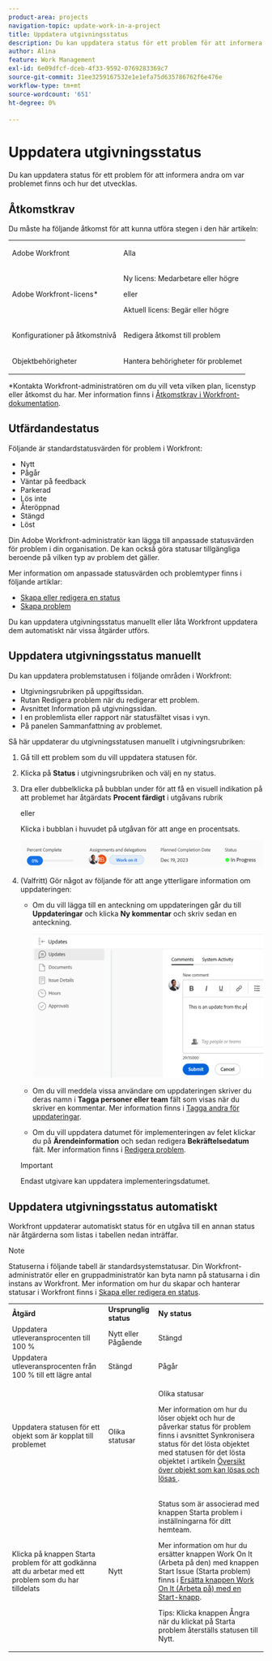 ```yaml
---
product-area: projects
navigation-topic: update-work-in-a-project
title: Uppdatera utgivningsstatus
description: Du kan uppdatera status för ett problem för att informera andra om var problemet finns och hur det utvecklas.
author: Alina
feature: Work Management
exl-id: 6e09dfcf-dceb-4f33-9592-0769283369c7
source-git-commit: 31ee3259167532e1e1efa75d635786762f6e476e
workflow-type: tm+mt
source-wordcount: '651'
ht-degree: 0%

---
```


# Uppdatera utgivningsstatus

<!--Audited: 01/2024-->

Du kan uppdatera status för ett problem för att informera andra om var problemet finns och hur det utvecklas.

## Åtkomstkrav

Du måste ha följande åtkomst för att kunna utföra stegen i den här artikeln:

<table style="table-layout:auto"> 
 <col> 
 <col> 
 <tbody> 
  <tr> 
   <td role="rowheader">Adobe Workfront</td> 
   <td> <p>Alla</p> </td> 
  </tr> 
  <tr> 
   <td role="rowheader">Adobe Workfront-licens*</td> 
   <td> <p>Ny licens: Medarbetare eller högre</p>
   eller
   <p>Aktuell licens: Begär eller högre</p>
   </td> 
  </tr> 
  <tr> 
   <td role="rowheader">Konfigurationer på åtkomstnivå</td> 
   <td> <p>Redigera åtkomst till problem</p> </td> 
  </tr> 
  <tr> 
   <td role="rowheader">Objektbehörigheter</td> 
   <td> <p>Hantera behörigheter för problemet</p> </td> 
  </tr> 
 </tbody> 
</table>

*Kontakta Workfront-administratören om du vill veta vilken plan, licenstyp eller åtkomst du har. Mer information finns i [Åtkomstkrav i Workfront-dokumentation](/help/quicksilver/administration-and-setup/add-users/access-levels-and-object-permissions/access-level-requirements-in-documentation.md).

## Utfärdandestatus

Följande är standardstatusvärden för problem i Workfront:

* Nytt
* Pågår
* Väntar på feedback
* Parkerad
* Lös inte
* Återöppnad
* Stängd
* Löst

Din Adobe Workfront-administratör kan lägga till anpassade statusvärden för problem i din organisation. De kan också göra statusar tillgängliga beroende på vilken typ av problem det gäller.

Mer information om anpassade statusvärden och problemtyper finns i följande artiklar:

* [Skapa eller redigera en status](../../../administration-and-setup/customize-workfront/creating-custom-status-and-priority-labels/create-or-edit-a-status.md)
* [Skapa problem](../../../manage-work/issues/manage-issues/create-issues.md)

Du kan uppdatera utgivningsstatus manuellt eller låta Workfront uppdatera dem automatiskt när vissa åtgärder utförs.

## Uppdatera utgivningsstatus manuellt

Du kan uppdatera problemstatusen i följande områden i Workfront:

* Utgivningsrubriken på uppgiftssidan.
* Rutan Redigera problem när du redigerar ett problem.
* Avsnittet Information på utgivningssidan.
* I en problemlista eller rapport när statusfältet visas i vyn.
* På panelen Sammanfattning av problemet.

Så här uppdaterar du utgivningsstatusen manuellt i utgivningsrubriken:

1. Gå till ett problem som du vill uppdatera statusen för.
1. Klicka på **Status** i utgivningsrubriken och välj en ny status.
1. Dra eller dubbelklicka på bubblan under för att få en visuell indikation på att problemet har åtgärdats **Procent färdigt** i utgåvans rubrik

   eller

   Klicka i bubblan i huvudet på utgåvan för att ange en procentsats.

   ![](assets/nwe-updatetaskpercentinheader-350x54.png)

1. (Valfritt) Gör något av följande för att ange ytterligare information om uppdateringen:

   * Om du vill lägga till en anteckning om uppdateringen går du till **Uppdateringar** och klicka **Ny kommentar** och skriv sedan en anteckning.

     ![](assets/nwe-issue-update-stream-message-box-350x125.png)

   * Om du vill meddela vissa användare om uppdateringen skriver du deras namn i **Tagga personer eller team** fält som visas när du skriver en kommentar. Mer information finns i [Tagga andra för uppdateringar](../../../workfront-basics/updating-work-items-and-viewing-updates/tag-others-on-updates.md).
   * Om du vill uppdatera datumet för implementeringen av felet klickar du på **Ärendeinformation** och sedan redigera **Bekräftelsedatum** fält. Mer information finns i [Redigera problem](/help/quicksilver/manage-work/issues/manage-issues/edit-issues.md).


   >[!IMPORTANT]
   >
   >  Endast utgivare kan uppdatera implementeringsdatumet.



<!--Old instructions, in old commenting: 

When you are updating an issue status, you can also add an explanation about the new status and change other issue information such as the commit date.

1. Go to an issue that you are assigned to for which you want to update the status.
1. Click the **Status** field in the issue header and select a new status.

   ![](assets/nwe-issue-status-expanded-in-header-350x370.png)

1. To provide a visual indication of issue completion, drag or double-click the bubble under **Percent Complete** in the header of the issue.

   Or

   Click inside the bubble in the header of the issue to enter a percentage.

   ![](assets/nwe-updatetaskpercentinheader-350x54.png)

-->

## Uppdatera utgivningsstatus automatiskt

Workfront uppdaterar automatiskt status för en utgåva till en annan status när åtgärderna som listas i tabellen nedan inträffar.

>[!NOTE]
>
>Statuserna i följande tabell är standardsystemstatusar. Din Workfront-administratör eller en gruppadministratör kan byta namn på statusarna i din instans av Workfront. Mer information om hur du skapar och hanterar statusar i Workfront finns i [Skapa eller redigera en status](../../../administration-and-setup/customize-workfront/creating-custom-status-and-priority-labels/create-or-edit-a-status.md).

<table style="table-layout:auto"> 
 <col> 
 <col> 
 <col> 
 <tbody> 
  <tr> 
   <td><b>Åtgärd</b></td> 
   <td><b>Ursprunglig status</b></td> 
   <td><b>Ny status</b></td> 
  </tr> 
  <tr> 
   <td>Uppdatera utleveransprocenten till 100 %</td> 
   <td>Nytt eller Pågående</td> 
   <td>Stängd</td> 
  </tr> 
  <tr> 
   <td>Uppdatera utleveransprocenten från 100 % till ett lägre antal</td> 
   <td>Stängd </td> 
   <td>Pågår</td> 
  </tr> 
  <tr> 
   <td>Uppdatera statusen för ett objekt som är kopplat till problemet</td> 
   <td>Olika statusar</td> 
   <td> <p>Olika statusar</p> <p>Mer information om hur du löser objekt och hur de påverkar status för problem finns i avsnittet Synkronisera status för det lösta objektet med statusen för det lösta objektet i artikeln <a href="../../../manage-work/issues/convert-issues/resolving-and-resolvable-objects.md" class="MCXref xref">Översikt över objekt som kan lösas och lösas </a>.</p> </td> 
  </tr> 
  <tr data-mc-conditions=""> 
   <td><span>Klicka på knappen Starta problem för att godkänna att du arbetar med ett problem som du har tilldelats</span> </td> 
   <td><span>Nytt</span> </td> 
   <td> <p>Status som är associerad med knappen Starta problem i inställningarna för ditt hemteam. </p> <p>Mer information om hur du ersätter knappen Work On It (Arbeta på den) med knappen Start Issue (Starta problem) finns i <span href="../../../people-teams-and-groups/create-and-manage-teams/work-on-it-button-to-start-button.md"><a href="../../../people-teams-and-groups/create-and-manage-teams/work-on-it-button-to-start-button.md" class="MCXref xref">Ersätta knappen Work On It (Arbeta på) med en Start-knapp</a></span><span>.</span> </p> <p>Tips: Klicka <span data-mc-conditions="QuicksilverOrClassic.Quicksilver">knappen Ångra</span> när du klickat på Starta problem återställs statusen till Nytt. </p> </td> 
  </tr> 
 </tbody> 
</table>
